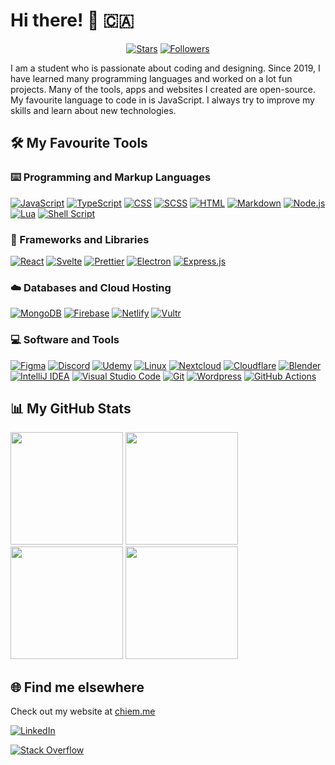 # Hi there! 👋 🇨🇦
<p align="center">
  <a href="https://github.com/dkchiem?tab=repositories&sort=stargazers"><img alt="Stars" src="https://img.shields.io/github/stars/dkchiem.svg?style=for-the-badge&label=Stars&maxAge=2592000&labelColor=27ae60&color=2ecc71"/></a>
  <a href="https://github.com/dkchiem?tab=followers"><img alt="Followers" src="https://img.shields.io/github/followers/dkchiem.svg?style=for-the-badge&label=Follow&maxAge=2592000&labelColor=2980b9&color=3498db"/></a>
</p>
  
I am a student who is passionate about coding and designing. Since 2019, I have learned many programming languages and worked on a lot fun projects. Many of the tools, apps and websites I created are open-source. My favourite language to code in is JavaScript. I always try to improve my skills and learn about new technologies.
  
## 🛠️ My Favourite Tools
  <!-- Some badges are from https://github.com/Envoy-VC/awesome-badges -->
  
  ### ⌨️ Programming and Markup Languages
  <a href="https://github.com/search?q=user%3Adkchiem+language%3Ajavascript"><img alt="JavaScript" src="https://img.shields.io/badge/JavaScript-F7DF1E?style=for-the-badge&logo=JavaScript&logoColor=white"></a>
  <a href="https://github.com/search?q=user%3Adkchiem+language%3Atypescript"><img alt="TypeScript" src="https://img.shields.io/badge/TypeScript-007ACC?style=for-the-badge&logo=typescript&logoColor=white"></a>
  <a href="https://github.com/search?q=user%3Adkchiem+language%3Acss"><img alt="CSS" src="https://img.shields.io/badge/CSS3-1572B6?style=for-the-badge&logo=css3&logoColor=white"></a>
  <a href="https://github.com/search?q=user%3Adkchiem+language%3Ascss"><img alt="SCSS" src="https://img.shields.io/badge/Scss-CC6699?style=for-the-badge&logo=sass&logoColor=white"></a>
  <a href="https://github.com/search?q=user%3Adkchiem+language%3Ahtml"><img alt="HTML" src="https://img.shields.io/badge/HTML5-E34F26?style=for-the-badge&logo=html5&logoColor=white"></a>
  <a href="https://github.com/search?q=user%3Adkchiem+language%3Amarkdown"><img alt="Markdown" src="https://img.shields.io/badge/Markdown-000000?style=for-the-badge&logo=markdown&logoColor=white"></a>
  <a href="https://github.com/search?q=user%3Adkchiem+language%3Ajavascript"><img alt="Node.js" src="https://img.shields.io/badge/Node.js-43853D?style=for-the-badge&logo=node.js&logoColor=white"></a>
  <a href="https://github.com/search?q=user%3Adkchiem+language%3Alua"><img alt="Lua" src="https://img.shields.io/badge/Lua-2C2D72?style=for-the-badge&logo=lua&logoColor=white"></a>
  <a href="https://github.com/search?q=user%3Adkchiem+language%3Alua"><img alt="Shell Script" src="https://img.shields.io/badge/Shell_Script-121011?style=for-the-badge&logo=gnu-bash&logoColor=white"></a>
  
  ### 🧰 Frameworks and Libraries
  <a href="#"><img alt="React" src="https://img.shields.io/badge/React-20232A?style=for-the-badge&logo=react&logoColor=61DAFB"></a>
  <a href="#"><img alt="Svelte" src="https://img.shields.io/badge/Svelte-4A4A55?style=for-the-badge&logo=svelte&logoColor=FF3E00"></a>
  <a href="#"><img alt="Prettier" src="https://img.shields.io/badge/prettier-1A2C34?style=for-the-badge&logo=prettier&logoColor=F7BA3E"></a>
  <a href="#"><img alt="Electron" src="https://img.shields.io/badge/Electron-2A2D38?style=for-the-badge&logo=electron&logoColor=9AE3F1"></a>
  <a href="#"><img alt="Express.js" src="https://img.shields.io/badge/Express.js-404D59?logo=express&style=for-the-badge"></a>
  
  ### ☁️ Databases and Cloud Hosting
  <a href="#"><img alt="MongoDB" src="https://img.shields.io/badge/MongoDB-4EA94B?style=for-the-badge&logo=mongodb&logoColor=white"></a>
  <a href="#"><img alt="Firebase" src="https://img.shields.io/badge/Firebase-039BE5?style=for-the-badge&logo=Firebase&logoColor=white"></a>
  <a href="#"><img alt="Netlify" src="https://img.shields.io/badge/Netlify-00C7B7?style=for-the-badge&logo=netlify&logoColor=white"></a>
  <a href="#"><img alt="Vultr" src="https://img.shields.io/badge/Vultr-007BFC?style=for-the-badge&logo=vultr&logoColor=white"></a>
  
  ### 💻 Software and Tools
  <a href="#"><img alt="Figma" src="https://img.shields.io/badge/Figma-000?style=for-the-badge&logo=figma&logoColor=white"></a>
  <a href="#"><img alt="Discord" src="https://img.shields.io/badge/Discord-7289DA?style=for-the-badge&logo=discord&logoColor=white"></a>
  <a href="#"><img alt="Udemy" src="https://img.shields.io/badge/Udemy-EC5252?style=for-the-badge&logo=Udemy&logoColor=white"></a>
  <a href="#"><img alt="Linux" src="https://img.shields.io/badge/Linux-FCC624?style=for-the-badge&logo=linux&logoColor=black"></a>
  <a href="#"><img alt="Nextcloud" src="https://img.shields.io/badge/Nextcloud-0082C9?style=for-the-badge&logo=Nextcloud&logoColor=white"></a>
  <a href="#"><img alt="Cloudflare" src="https://img.shields.io/badge/Cloudflare-F38020?style=for-the-badge&logo=Cloudflare&logoColor=white"></a>
  <a href="#"><img alt="Blender" src="https://img.shields.io/badge/blender-%23F5792A.svg?style=for-the-badge&logo=blender&logoColor=white"></a>
  <a href="#"><img alt="IntelliJ IDEA" src="https://img.shields.io/badge/IntelliJ_IDEA-000000.svg?style=for-the-badge&logo=intellij-idea&logoColor=white"></a>
  <a href="#"><img alt="Visual Studio Code" src="https://img.shields.io/badge/Visual_Studio_Code-0078D4?style=for-the-badge&logo=visual%20studio%20code&logoColor=white"></a>
  <a href="#"><img alt="Git" src="https://img.shields.io/badge/GIT-E44C30?style=for-the-badge&logo=git&logoColor=white"></a>
  <a href="#"><img alt="Wordpress" src="https://img.shields.io/badge/Wordpress-21759B?style=for-the-badge&logo=wordpress&logoColor=white"></a>
  <a href="#"><img alt="GitHub Actions" src="https://img.shields.io/badge/GitHub_Actions-2088FF?style=for-the-badge&logo=github-actions&logoColor=white"></a>
  
## 📊 My GitHub Stats
  <!-- From https://github.com/anuraghazra/github-readme-stats -->
  [<img src="https://github-readme-stats.vercel.app/api/top-langs/?username=dkchiem&theme=dark&layout=compact" height="180px">](https://github.com/dkchiem#gh-dark-mode-only)
  [<img src="https://github-readme-stats.vercel.app/api/top-langs/?username=dkchiem&theme=default&layout=compact" height="180px">](https://github.com/dkchiem#gh-light-mode-only)
  [<img src="https://github-readme-stats.vercel.app/api?username=dkchiem&show_icons=true&theme=dark" height="180px">](https://github.com/dkchiem#gh-dark-mode-only)
  [<img src="https://github-readme-stats.vercel.app/api?username=dkchiem&show_icons=true&theme=default" height="180px">](https://github.com/dkchiem#gh-light-mode-only)

## 🌐 Find me elsewhere
  Check out my website at [chiem.me](https://chiem.me)

  <a href="https://www.linkedin.com/in/dang-khoa-chiem-357a11240/"><img alt="LinkedIn" src="https://img.shields.io/badge/linkedin-%230077B5.svg?style=for-the-badge&logo=linkedin&logoColor=white"></a>
  
  <a href="https://stackoverflow.com/users/9723899/dang-khoa-chiem"><img alt="Stack Overflow" src="https://img.shields.io/badge/Stack%20Overflow-F58025?style=for-the-badge&logo=Stack%20Overflow&logoColor=white"></a>
